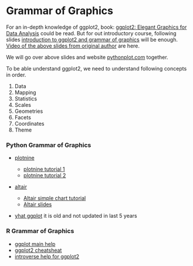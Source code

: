 # Grammar of Graphics


For an in-depth knowledge of ggplot2, book: [ggplot2: Elegant Graphics for Data Analysis](https://ggplot2-book.org/index.html) could be read.
But for out introductory course, following slides [introduction to ggplot2 and grammar of graphics](../course-content/introduction-to-ggplot2.pdf) will be enough.
[Video of the above slides from original author](https://www.youtube.com/watch?v=HPJn1CMvtmI) are here.

We will go over above slides and website [pythonplot.com](https://pythonplot.com/) together.






To be able understand ggplot2, we need to understand following concepts in order.

1. Data
2. Mapping
3. Statistics
4. Scales
5. Geometries
6. Facets
7. Coordinates
8. Theme




### Python Grammar of Graphics

- [plotnine](https://github.com/has2k1/plotnine)

	- [plotnine tutorial 1](https://pythonawesome.com/a-grammar-of-graphics-for-python/)
	- [plotnine tutorial 2](https://realpython.com/ggplot-python/)


- [altair](https://altair-viz.github.io/altair-tutorial/README.html)

	- [Altair simple chart tutorial](https://colab.research.google.com/github/altair-viz/altair-tutorial/blob/master/notebooks/02-Simple-Charts.ipynb)
	- [Altair slides](https://speakerdeck.com/jakevdp/altair-tutorial-intro-pycon-2018)

- [yhat ggplot](https://github.com/yhat/ggpy) it is old and not updated in last 5 years

### R Grammar of Graphics

- [ggplot main help](https://ggplot2.tidyverse.org/)
- [ggplot2 cheatsheat](https://raw.githubusercontent.com/rstudio/cheatsheets/master/data-visualization.pdf)
- [introverse help for ggplot2](https://spielmanlab.github.io/introverse/articles/introverse_online.html)





